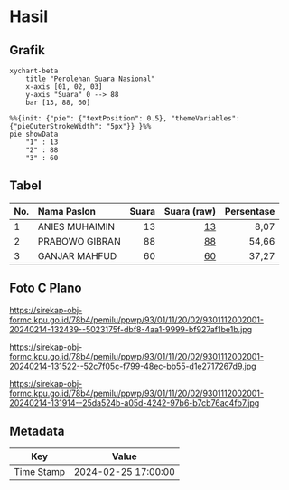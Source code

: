 # Hasil

## Grafik

```mermaid
xychart-beta
    title "Perolehan Suara Nasional"
    x-axis [01, 02, 03]
    y-axis "Suara" 0 --> 88
    bar [13, 88, 60]
```

```mermaid
%%{init: {"pie": {"textPosition": 0.5}, "themeVariables": {"pieOuterStrokeWidth": "5px"}} }%%
pie showData
    "1" : 13
    "2" : 88
    "3" : 60
```

## Tabel

| No. | Nama Paslon    | Suara | Suara (raw) | Persentase |
|:--- |:-------------- | -----:| -----------:| ----------:|
| 1   | ANIES MUHAIMIN | 13    | [13][p-1]   | 8,07       |
| 2   | PRABOWO GIBRAN | 88    | [88][p-2]   | 54,66      |
| 3   | GANJAR MAHFUD  | 60    | [60][p-3]   | 37,27      |


[p-1]: https://github.com/gigit-pemilu/pemilu-2024/blob/main/pilpres/hitung-suara/sub/93-papua-selatan/sub/01-merauke/sub/11-kurik/sub/2002-kurik/sub/001-tps/sub/paslon-1.txt
[p-2]: https://github.com/gigit-pemilu/pemilu-2024/blob/main/pilpres/hitung-suara/sub/93-papua-selatan/sub/01-merauke/sub/11-kurik/sub/2002-kurik/sub/001-tps/sub/paslon-2.txt
[p-3]: https://github.com/gigit-pemilu/pemilu-2024/blob/main/pilpres/hitung-suara/sub/93-papua-selatan/sub/01-merauke/sub/11-kurik/sub/2002-kurik/sub/001-tps/sub/paslon-3.txt

## Foto C Plano

https://sirekap-obj-formc.kpu.go.id/78b4/pemilu/ppwp/93/01/11/20/02/9301112002001-20240214-132439--5023175f-dbf8-4aa1-9999-bf927af1be1b.jpg

https://sirekap-obj-formc.kpu.go.id/78b4/pemilu/ppwp/93/01/11/20/02/9301112002001-20240214-131522--52c7f05c-f799-48ec-bb55-d1e2717267d9.jpg

https://sirekap-obj-formc.kpu.go.id/78b4/pemilu/ppwp/93/01/11/20/02/9301112002001-20240214-131914--25da524b-a05d-4242-97b6-b7cb76ac4fb7.jpg


## Metadata

| Key        | Value               |
| ---------- | ------------------- |
| Time Stamp | 2024-02-25 17:00:00 |



